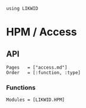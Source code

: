 ```@setup likwid
using LIKWID
```

# HPM / Access

## API

```@index
Pages   = ["access.md"]
Order   = [:function, :type]
```

### Functions

```@autodocs
Modules = [LIKWID.HPM]
```